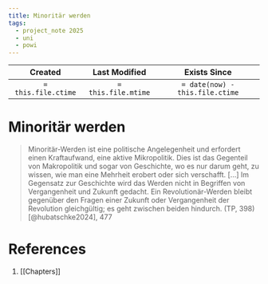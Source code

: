 ```yaml
---
title: Minoritär werden
tags:
  - project_note 2025
  - uni
  - powi
---
```


|       Created       |    Last Modified    |          Exists Since           |
| :-----------------: | :-----------------: | :-----------------------------: |
| `= this.file.ctime` | `= this.file.mtime` | `= date(now) - this.file.ctime` |

# Minoritär werden

> Minoritär-Werden ist eine politische Angelegenheit und erfordert einen Kraftaufwand, eine aktive Mikropolitik. Dies ist das Gegenteil von Makropolitik und sogar von Geschichte, wo es nur darum geht, zu wissen, wie man eine Mehrheit erobert oder sich verschafft. […] Im Gegensatz zur Geschichte wird das Werden nicht in Begriffen von Vergangenheit und Zukunft gedacht. Ein Revolutionär-Werden bleibt gegenüber den Fragen einer Zukunft oder Vergangenheit der Revolution gleichgültig; es geht zwischen beiden hindurch. (TP, 398) [@hubatschke2024], 477
# References
1. [[Chapters]]